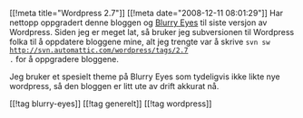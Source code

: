 [[!meta  title="Wordpress 2.7"]]
[[!meta  date="2008-12-11 08:01:29"]]
Har nettopp oppgradert denne bloggen og <a href="http://blurry-eyes.net/">Blurry Eyes</a> til siste versjon av Wordpress. Siden jeg er meget lat, så bruker jeg subversionen til Wordpress folka til å oppdatere bloggene mine, alt jeg trengte var å skrive <code>svn sw http://svn.automattic.com/wordpress/tags/2.7 .</code> for å oppgradere bloggene.

Jeg bruker et spesielt theme på Blurry Eyes som tydeligvis ikke likte nye wordpress, så den bloggen er litt ute av drift akkurat nå.

[[!tag  blurry-eyes]]
[[!tag  generelt]]
[[!tag  wordpress]]